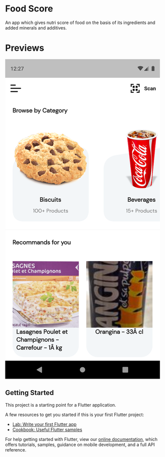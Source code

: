 # Food Score

An app which gives nutri score of food on the basis of its ingredients and added minerals and additives.

# Previews
![alt text](https://github.com/suyash-debug/Food-Score/blob/master/ss/Screenshot_1617735430.png?=24x48)
## Getting Started

This project is a starting point for a Flutter application.

A few resources to get you started if this is your first Flutter project:

- [Lab: Write your first Flutter app](https://flutter.dev/docs/get-started/codelab)
- [Cookbook: Useful Flutter samples](https://flutter.dev/docs/cookbook)

For help getting started with Flutter, view our
[online documentation](https://flutter.dev/docs), which offers tutorials,
samples, guidance on mobile development, and a full API reference.


